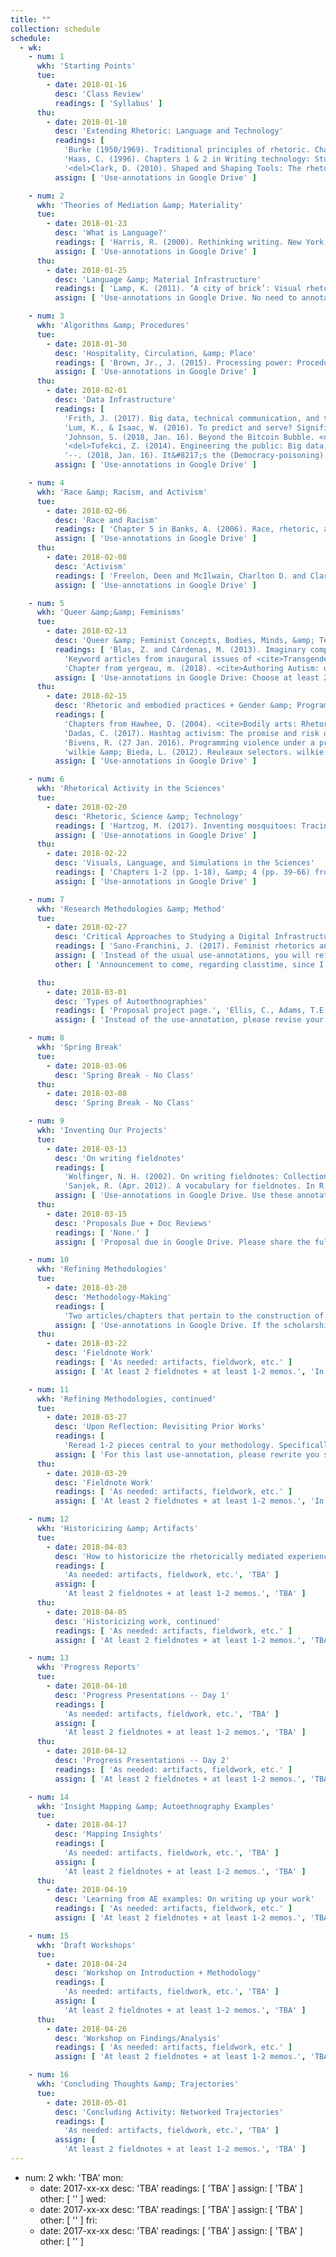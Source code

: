 ```yaml
---
title: ""
collection: schedule
schedule:
  - wk:
    - num: 1
      wkh: 'Starting Points'
      tue:
        - date: 2018-01-16
          desc: 'Class Review'
          readings: [ 'Syllabus' ]
      thu:
        - date: 2018-01-18
          desc: 'Extending Rhetoric: Language and Technology'
          readings: [
            'Burke (1950/1969). Traditional principles of rhetoric. Chapter 2 in A rhetoric of motives (pp. 49-65). University of California Press.',
            'Haas, C. (1996). Chapters 1 & 2 in Writing technology: Studies on the materiality of literacy (pp. 1-47). New York, NY: Routledge.',
            '<del>Clark, D. (2010). Shaped and Shaping Tools: The rhetorical nature of technical communication technologies. Spilka, Ed., Digital literacy for Technical communication, (pp. 85-102). New York, NY: Routledge.</del>' ]
          assign: [ 'Use-annotations in Google Drive' ]

    - num: 2
      wkh: 'Theories of Mediation &amp; Materiality'
      tue:
        - date: 2018-01-23
          desc: 'What is Language?'
          readings: [ 'Harris, R. (2000). Rethinking writing. New York, NY: Continuum. Chp. 3, “Writing off the page,” (pp. 64-90). (Paired with handout summarizing Aristotle’s and Saussure’s respective semiological theories of language.)', 'Chapter in Vee, A. (2017). Coding literacy. Cambridge, MA: MIT Press: Chapter 2, "Sociomaterialities of Programming and Writing," pp. 95-138.' ]
          assign: [ 'Use-annotations in Google Drive' ]
      thu:
        - date: 2018-01-25
          desc: 'Language &amp; Material Infrastructure'
          readings: [ 'Lamp, K. (2011). ‘A city of brick’: Visual rhetoric in Roman rhetorical theory and practice. Philosophy and Rhetoric, 44, pp. 171-193.', 'Mattern, S. (2017). Code + clay … Data + dirt: Five-thousand years of urban media. Minneapolis, MN: University of Minnesota Press, Chp. 4, Speaking stones, (pp. 114-135).', 'Gillespie, T. (2017, August 25). Is “platform” the right metaphor for the technology companies that dominate digital media? </cite>Nieman Lab</cite>. Retrieved January 22, 2018, from <a href="http://www.niemanlab.org/2017/08/is-platform-the-right-metaphor-for-the-technology-companies-that-dominate-digital-media/" target="_blank">http://www.niemanlab.org/2017/08/is-platform-the-right-metaphor-for-the-technology-companies-that-dominate-digital-media/</a>.', 'Watch the video at Kim, K., Jackson, B., Karamouzas, I., Adeagbo, I., Guy, S. J., Graff, R., and Keefe, D. F. (2015). Bema: A multimodal interface for expert experiential analysis of political assemblies at the pnyx in Ancient Greece. University of Minnesota: Interactive Visualization Lab. Retrieved 22 Jan. 2018 from, <a href="http://ivlab.cs.umn.edu/generated/pub-Kim-2015-Bema.php" target="_blank">http://ivlab.cs.umn.edu/generated/pub-Kim-2015-Bema.php</a>.' ]
          assign: [ 'Use-annotations in Google Drive. No need to annotate the video about the Pynx simulation research, but it will help us frame the importance of <i>speaking stones</i>, so to speak.' ]

    - num: 3
      wkh: 'Algorithms &amp; Procedures'
      tue:
        - date: 2018-01-30
          desc: 'Hospitality, Circulation, &amp; Place'
          readings: [ 'Brown, Jr., J. (2015). Processing power: Procedural rhetoric and protocol. Chapter in Ethical programs: Hospitality and the rhetorics of software. Ann Arbor, MI: University of Michigan Press. Available at <a href="http://quod.lib.umich.edu/d/dh/13474172.0001.001/1:6/--ethical-programs-hospitality-and-the-rhetorics-of-software?g=dculture;rgn=div1;view=fulltext;xc=1" target="_blank">http://quod.lib.umich.edu/d/dh/13474172.0001.001/1:6/--ethical-programs-hospitality-and-the-rhetorics-of-software?g=dculture;rgn=div1;view=fulltext;xc=1</a>.', 'Edwards, D. (2017). On circulatory encounters: The case for tactical rhetorics. <cite>Enculturation</cite>, Issue 25. Retrieved 11 Dec. 2017 from <a href="http://enculturation.net/circulatory_encounters" target="_blank">http://enculturation.net/circulatory_encounters</a>.', 'Yam, S. (2017). Instagramming the Starbucks <i>Bing Sutt</i>: Nostalgia memory kitsch and the construction of cosmopolitan consumer subjects. <cite>Enculturation</cite>, Issue 25. Retrieved 11 Dec. 2017 from <a href="http://enculturation.net/instagramming_the_starbucks_bing_sutt" target="_blank">http://enculturation.net/instagramming_the_starbucks_bing_sutt</a>.' ]
          assign: [ 'Use-annotations in Google Drive' ]
      thu:
        - date: 2018-02-01
          desc: 'Data Infrastructure'
          readings: [
            'Frith, J. (2017). Big data, technical communication, and the smart city. <cite>Journal of Business and Technical Communication, 31</cite>, pp. 168-187.',
            'Lum, K., & Isaac, W. (2016). To predict and serve? Significance, 13(5), 14-19.',
            'Johnson, S. (2018, Jan. 16). Beyond the Bitcoin Bubble. <cite>The New York Times</cite>. Retrieved 17 Jan. 2018 from <a href="https://www.nytimes.com/2018/01/16/magazine/beyond-the-bitcoin-bubble.html" target="_blank">https://www.nytimes.com/2018/01/16/magazine/beyond-the-bitcoin-bubble.html</a>.',
            '<del>Tufekci, Z. (2014). Engineering the public: Big data, surveillance and computational politics. First Monday, 19(7). Retrieved 2 Dec. 2017 from <a href="http://firstmonday.org/ojs/index.php/fm/article/view/4901" target="_blank">http://firstmonday.org/ojs/index.php/fm/article/view/4901</a></del>.',
            '--. (2018, Jan. 16). It&#8217;s the (Democracy-poisoning) Golden Age of free speech. <cite>WIRED.com</cite>. Retrieved 17 Jan. 2018 from <a href="https://www.wired.com/story/free-speech-issue-tech-turmoil-new-censorship/" target="_blank">https://www.wired.com/story/free-speech-issue-tech-turmoil-new-censorship/</a>.' ]
          assign: [ 'Use-annotations in Google Drive' ]

    - num: 4
      wkh: 'Race &amp; Racism, and Activism'
      tue:
        - date: 2018-02-06
          desc: 'Race and Racism'
          readings: [ 'Chapter 5 in Banks, A. (2006). Race, rhetoric, and technology: Searching for higher ground. LEA and NCTE.', 'Daniels, J. (2012). Race and racism in Internet Studies: A review and critique. <cite>New Media &amp; Society, 15</cite>, pp. 695–719.', 'Chapter in Noble, S. U. (2018). <cite>Algorithms of oppression: How search engines reinforce racism</cite>. New York, NY: NYU Press: Chapter 2, Searching for black girls, Kindle locations 1174-1791.', '<del>Wilson III, E.J. & Costanza-Chock, S. (2012). New voices on the net: The digital journalism divide and the costs of network exclusion. In L. Nakamura & P.A. Chow-White (Eds.), Race After the Internet (pp. 246-268). New York, NY: Routledge.</del>' ]
          assign: [ 'Use-annotations in Google Drive' ]
      thu:
        - date: 2018-02-08
          desc: 'Activism'
          readings: [ 'Freelon, Deen and McIlwain, Charlton D. and Clark, Meredith D, Beyond the Hashtags: &num;Ferguson, &num;Blacklivesmatter, and the Online Struggle for Offline Justice (February 29, 2016). Center for Media & Social Impact, American University, Forthcoming. Available at SSRN: <a href="https://ssrn.com/abstract=2747066" target="_blank">https://ssrn.com/abstract=2747066</a>.', 'Poe-Alexander, K. and Hahner, L. A. (2017). The intimate screen: Revisualizing understandings of down syndrome through digital activism on Instagram. In D. M. Walls &amp; S. Vie, (Eds.) <cite>Social Writing/Social Media: Publics, Presentations, and Pedagogies (pp. 225-244)</cite>. Perspectives on Writing. Fort Collins, CO: The WAC Clearinghouse and UP of Colorado. Retrieved Jan. 6, 2018 from https://wac.colostate.edu/books/social/.' ]
          assign: [ 'Use-annotations in Google Drive' ]

    - num: 5
      wkh: 'Queer &amp;&amp; Feminisms'
      tue:
        - date: 2018-02-13
          desc: 'Queer &amp; Feminist Concepts, Bodies, Minds, &amp; Technologies'
          readings: [ 'Blas, Z. and Cárdenas, M. (2013). Imaginary computational systems: queer technologies and transreal aesthetics. <cite>AI & Society, 28</cite>, pp. 559–566.',
            'Keyword articles from inaugural issues of <cite>Transgender Studies Quarterly, 1</cite>(1-2): Bio/Logics, pp. 33-35; Biometrics, pp. 35-38; Biopolitics, pp. 38-42; Microaggressions, pp. 129-134; Performativity, pp. 148-150. <em>Note: I included the entire 2 issues in the Google Drive folder, because it is just so wonderful to have on hand.</em>',
            'Chapter from yergeau, m. (2018). <cite>Authoring Autism: on rhetoric and neurological queerness</cite>. Durham, NC: Duke UP: Chp. 1, Intervention, pp. 35-88.' ]
          assign: [ 'Use-annotations in Google Drive: Choose at least 2 keywords to summarize from TSQ.' ]
      thu:
        - date: 2018-02-15
          desc: 'Rhetoric and embodied practices + Gender &amp; Programming Values'
          readings: [
            'Chapters from Hawhee, D. (2004). <cite>Bodily arts: Rhetoric and athletics in ancient Greece</cite>. Austin, TX: University of Texas Press. Introduction, pp. 15-22; Chapter 3 - Kairotic bodies, pp. 65-85.',
            'Dadas, C. (2017). Hashtag activism: The promise and risk of “attention.” In D. M. Walls &amp; S. Vie, (Eds.) <cite>Social Writing/Social Media: Publics, Presentations, and Pedagogies (pp. 17-36)</cite>. Perspectives on Writing. Fort Collins, CO: The WAC Clearinghouse and UP of Colorado. Retrieved Jan. 6, 2018 from https://wac.colostate.edu/books/social/.',
            'Bivens, R. (27 Jan. 2016). Programming violence under a progressive surface: Facebook&#39;s software misgenders users. The Society Pages. Retrieved 06 Feb. 2016 from <a href="https://thesocietypages.org/cyborgology/2016/01/27/programming-violence-under-a-progressive-surface-facebooks-software-misgenders-users/" target="_blank">https://thesocietypages.org/cyborgology/2016/01/27/programming-violence-under-a-progressive-surface-facebooks-software-misgenders-users/</a>.',
            'wilkie &amp; Bieda, L. (2012). Reuleaux selectors. wilkie writes a thing [personal blog]. Retrieved 06 Feb. 2016 from <a href="https://wilkie.how/posts/reuleaux-selectors" target="_blank">https://wilkie.how/posts/reuleaux-selectors</a>. (PDF also available on Drive.) Be sure to check out their prototype here: <a href="https://wilkie.github.io/reuleaux-selectors/" target="_blank">https://wilkie.github.io/reuleaux-selectors/</a>.' ]
          assign: [ 'Use-annotations in Google Drive' ]

    - num: 6
      wkh: 'Rhetorical Activity in the Sciences'
      tue:
        - date: 2018-02-20
          desc: 'Rhetoric, Science &amp; Technology'
          readings: [ 'Hartzog, M. (2017). Inventing mosquitoes: Tracing the topology of vectors for disease. In C. Boyle &amp; L. Walsh, (Eds.), <cite>Topologies as Techniques for a Post-Critical Rhetoric, (pp. 75-98)</cite>. Cham, Switzerland: Palgrave Macmillan.', 'Star, S. L. (1990). Power, technology and the phenomenology of conventions: On being allergic to onions. <cite>The Sociological Review, 38</cite>(1), 26–56.' ]
          assign: [ 'Use-annotations in Google Drive' ]
      thu:
        - date: 2018-02-22
          desc: 'Visuals, Language, and Simulations in the Sciences'
          readings: [ 'Chapters 1-2 (pp. 1-18), &amp; 4 (pp. 39-66) from Roundtree, A. K. (2013). <cite>Computer simulation, rhetoric, and the scientific imagination</cite>. New York, NY: Lexington Books.', 'Wickman, C. (2013). Observing inscriptions at work: Visualization and text production in experimental physics research. <cite>Technical Communication Quarterly, 22</cite>, pp. 150-171.' ]
          assign: [ 'Use-annotations in Google Drive' ]

    - num: 7
      wkh: 'Research Methodologies &amp; Method'
      tue:
        - date: 2018-02-27
          desc: 'Critical Approaches to Studying a Digital Infrastructure'
          readings: [ 'Sano-Franchini, J. (2017). Feminist rhetorics and interaction design: Facilitating socially responsible design. L. Potts and M. Salvo, (Eds.), In Rhetoric and Experience Architecture (pp. 84-89). Anderson, SC: Parlor Press.', 'Seaver, N. (2017). Algorithms as culture: Some tactics for the ethnography of algorithmic systems. Big Data & Society, 4(2), pp. 1-12.', '<del>Chps. 1 &amp; 2 in Spinuzzi, C. (2003). <cite>Tracing genres through organizations: A sociocultural approach to information design</cite>. Cambridge, MA: MIT Press.</del>', 'Star, S. L. (1999). The ethnography of infrastructure. American Behavioral Scientist, 43(3), pp. 377-391.', 'Takayoshi, P., Tomlinson, E., and Castillo, J. (2010). The construction of research problems and methods. In K. Powell and P. Takayoshi, (Eds.), Practicing Research in Writing Studies (pp. 97-121). New York, NY: Hampton Press.' ]
          assign: [ 'Instead of the usual use-annotations, you will reflect on these 3 scholarly calls to study technological systems through the prompts provided at the end of Takayoshi <i>et al</i>. In addition to the research problem itself, what type of contexts will you reflect on and/or observe over time? What kinds of data might help you refine this research problem?' ]
          other: [ 'Announcement to come, regarding classtime, since I will be away at a conference.' ]

      thu:
        - date: 2018-03-01
          desc: 'Types of Autoethnographies'
          readings: [ 'Proposal project page.', 'Ellis, C., Adams, T.E., & A.P. Bochner. (2011). Autoethnography: An overview. Forum: Qualitative Social Research, 12(1). Retrieved 14 Jan. 2016 from <a href="http://www.qualitative-research.net/index.php/fqs/article/view/1589/3095" target="_blank">http://www.qualitative-research.net/index.php/fqs/article/view/1589/3095</a>.', 'Pace, S. (Apr. 2012). Writing the self into research: Using grounded theory analytic strategies in autoethnography. TEXT, 16(1). Retrieved 14 Jan. 2016 from <a href="http://www.textjournal.com.au/speciss/issue13/Pace.pdf" target="_blank">http://www.textjournal.com.au/speciss/issue13/Pace.pdf</a>.' ]
          assign: [ 'Instead of the use-annotation, please revise your earlier ideas in lieu of the new readings about autoethnographies and the feedback that you received on Tuesday. Please write a wholly new document by responding to the following prompts: <ol><li>What type of autoethnography you will conduct and write up;</li><li>How and why that type will serve your research problem best;</li><li>What concepts you will synthesize to help you refine your problem and guide your data collection, production, and analysis; and</li><li>Discuss what data you will indeed collect/produce.</li></ol> With each of these prompts, go back to our readings and make your case by drawing on past scholars to back up your decisions.' ]

    - num: 8
      wkh: 'Spring Break'
      tue:
        - date: 2018-03-06
          desc: 'Spring Break - No Class'
      thu:
        - date: 2018-03-08
          desc: 'Spring Break - No Class'

    - num: 9
      wkh: 'Inventing Our Projects'
      tue:
        - date: 2018-03-13
          desc: 'On writing fieldnotes'
          readings: [
            'Wolfinger, N. H. (2002). On writing fieldnotes: Collection strategies and background expectancies. Qualitative Research, 2(1), pp. 85-93.',
            'Sanjek, R. (Apr. 2012). A vocabulary for fieldnotes. In R. Sanjek (Ed.), Fieldnotes: The makings of anthropology (pp. 92-121). Ithaca, NY: Cornell University Press.' ]
          assign: [ 'Use-annotations in Google Drive. Use these annotations as a means to critically consider what kinds of fieldnotes you will write up and what they might be about. Of course, back up your choices with specific ideas/claims made by Sanjek and Wolfinger as a means to develop content for you proposal due on Thursday.' ]
      thu:
        - date: 2018-03-15
          desc: 'Proposals Due + Doc Reviews'
          readings: [ 'None.' ]
          assign: [ 'Proposal due in Google Drive. Please share the full version in the class folder. Additionally, provide 2 comments that solicit guided feedback for all of us to consider in class. We will use the comments features to supply suggestions.' ]

    - num: 10
      wkh: 'Refining Methodologies'
      tue:
        - date: 2018-03-20
          desc: 'Methodology-Making'
          readings: [
            'Two articles/chapters that pertain to the construction of your methodology, or specific scholarship with which your work converses.' ]
          assign: [ 'Use-annotations in Google Drive. If the scholarship helps with your epistemology, your use-annotation should reflect that goal. If the scholarship helps you with narrowing your conversation, try to explain why you think that is the case. Both will provide you with the means to examine your own tacit assumptions about their work and your own analysis.', 'At least 2 fieldnotes + at least 1-2 memos.' ]
      thu:
        - date: 2018-03-22
          desc: 'Fieldnote Work'
          readings: [ 'As needed: artifacts, fieldwork, etc.' ]
          assign: [ 'At least 2 fieldnotes + at least 1-2 memos.', 'In class, we will coordinate a fieldnote analysis day. To facilitate the process, I want you to provide a <em>methodological guide</em> for your peers. Accordingly, prepare a short document that articulates your research problem, questions, and a 4-5 sentence blurb about your methodology. In other words, those 4-5 sentences exlpain how and why you know what to write about in your fieldnotes, and by what epistemology guides your interpretation of such fieldnotes. In so doing, it should prove interesting to garner other readings of your fieldnotes.' ]

    - num: 11
      wkh: 'Refining Methodologies, continued'
      tue:
        - date: 2018-03-27
          desc: 'Upon Reflection: Revisiting Prior Works'
          readings: [
            'Reread 1-2 pieces central to your methodology. Specifically the readings from the first phase of the course.' ]
          assign: [ 'For this last use-annotation, please rewrite you summary without relying on your old summary. Write your summary paragraph knowing exactly which aspects of the piece are most integral to your project. Then, in the second paragraph, provide a more detailed explanation about how this work has already proven important for understanding how to make choices about what artifacts to collect/create + how to understand them as part of rhetorical activity.', 'At least 2 fieldnotes + at least 1-2 memos.' ]
      thu:
        - date: 2018-03-29
          desc: 'Fieldnote Work'
          readings: [ 'As needed: artifacts, fieldwork, etc.' ]
          assign: [ 'At least 2 fieldnotes + at least 1-2 memos.', 'In class, we will conduct lightning review rounds. Accordingly, each of you will present your re-readings of prior work from the course, articulating 1) how you are putting it into scholary action, and 2) what implications you think this has for understanding rhetoric. I would like each of you to use Google Slides to facilitate a quick rendering of the 2 aforementioned subjects, 1 slide per prompt. It is a challenge, because you have roughy 4 minutes to explain and 3 minutes for Q&amp;A. Peers, be prepared to quickly ask questions and provide generous support and feedback about their aims and direction.' ]

    - num: 12
      wkh: 'Historicizing &amp; Artifacts'
      tue:
        - date: 2018-04-03
          desc: 'How to historicize the rhetorically mediated experiences in question'
          readings: [
            'As needed: artifacts, fieldwork, etc.', 'TBA' ]
          assign: [
            'At least 2 fieldnotes + at least 1-2 memos.', 'TBA' ]
      thu:
        - date: 2018-04-05
          desc: 'Historicizing work, continued'
          readings: [ 'As needed: artifacts, fieldwork, etc.' ]
          assign: [ 'At least 2 fieldnotes + at least 1-2 memos.', 'TBA' ]

    - num: 13
      wkh: 'Progress Reports'
      tue:
        - date: 2018-04-10
          desc: 'Progress Presentations -- Day 1'
          readings: [
            'As needed: artifacts, fieldwork, etc.', 'TBA' ]
          assign: [
            'At least 2 fieldnotes + at least 1-2 memos.', 'TBA' ]
      thu:
        - date: 2018-04-12
          desc: 'Progress Presentations -- Day 2'
          readings: [ 'As needed: artifacts, fieldwork, etc.' ]
          assign: [ 'At least 2 fieldnotes + at least 1-2 memos.', 'TBA' ]

    - num: 14
      wkh: 'Insight Mapping &amp; Autoethnography Examples'
      tue:
        - date: 2018-04-17
          desc: 'Mapping Insights'
          readings: [
            'As needed: artifacts, fieldwork, etc.', 'TBA' ]
          assign: [
            'At least 2 fieldnotes + at least 1-2 memos.', 'TBA' ]
      thu:
        - date: 2018-04-19
          desc: 'Learning from AE examples: On writing up your work'
          readings: [ 'As needed: artifacts, fieldwork, etc.' ]
          assign: [ 'At least 2 fieldnotes + at least 1-2 memos.', 'TBA' ]

    - num: 15
      wkh: 'Draft Workshops'
      tue:
        - date: 2018-04-24
          desc: 'Workshop on Introduction + Methodology'
          readings: [
            'As needed: artifacts, fieldwork, etc.', 'TBA' ]
          assign: [
            'At least 2 fieldnotes + at least 1-2 memos.', 'TBA' ]
      thu:
        - date: 2018-04-26
          desc: 'Workshop on Findings/Analysis'
          readings: [ 'As needed: artifacts, fieldwork, etc.' ]
          assign: [ 'At least 2 fieldnotes + at least 1-2 memos.', 'TBA' ]

    - num: 16
      wkh: 'Concluding Thoughts &amp; Trajectories'
      tue:
        - date: 2018-05-01
          desc: 'Concluding Activity: Networked Trajectories'
          readings: [
            'As needed: artifacts, fieldwork, etc.', 'TBA' ]
          assign: [
            'At least 2 fieldnotes + at least 1-2 memos.', 'TBA' ]
---
```


- num: 2
  wkh: 'TBA'
  mon:
    - date: 2017-xx-xx
      desc: 'TBA'
      readings: [ 'TBA' ]
      assign: [ 'TBA' ]
      other: [ '' ]
  wed:
    - date: 2017-xx-xx
      desc: 'TBA'
      readings: [ 'TBA' ]
      assign: [ 'TBA' ]
      other: [ '' ]
  fri:
    - date: 2017-xx-xx
      desc: 'TBA'
      readings: [ 'TBA' ]
      assign: [ 'TBA' ]
      other: [ '' ]
